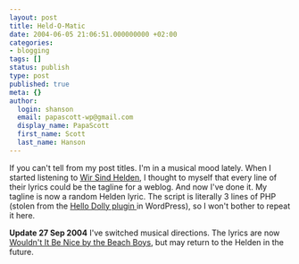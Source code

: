 ```yaml
---
layout: post
title: Held-O-Matic
date: 2004-06-05 21:06:51.000000000 +02:00
categories:
- blogging
tags: []
status: publish
type: post
published: true
meta: {}
author:
  login: shanson
  email: papascott-wp@gmail.com
  display_name: PapaScott
  first_name: Scott
  last_name: Hanson
---
```

<p>If you can't tell from my post titles. I'm in a musical mood lately. When I started listening to <a href="http://www.papascott.de/archives/2004/03/17/helden/" title="PapaScott: Helden">Wir Sind Helden</a>, I thought to myself that every line of their lyrics could be the tagline for a weblog. And now I've done it. My tagline is now a random Helden lyric. The script is literally 3 lines of PHP (stolen from the <a href="http://cvs.sourceforge.net/viewcvs.py/cafelog/wordpress/wp-content/plugins/hello.php?rev=1.3&view=auto">Hello Dolly plugin </a>in WordPress), so I won't bother to repeat it here.</p>
<p><strong>Update 27 Sep 2004</strong> I've switched musical directions. The lyrics are now <a href="http://www.papascott.de/archives/2004/09/26/wouldnt-it-be-nice/">Wouldn't It Be Nice by the Beach Boys</a>, but may return to the Helden in the future.</p>

